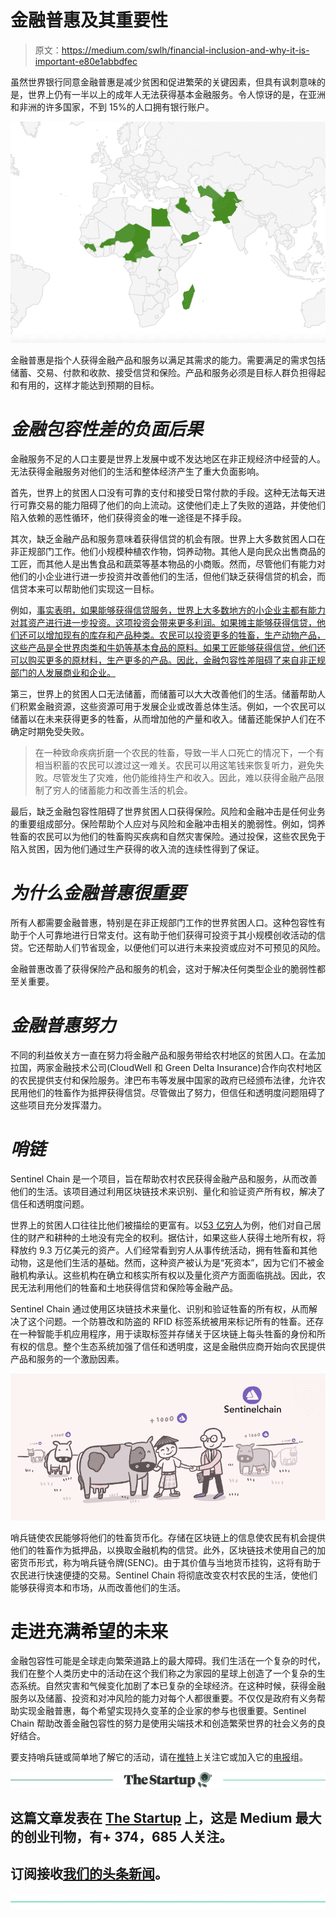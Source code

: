 # 金融普惠及其重要性

> 原文：<https://medium.com/swlh/financial-inclusion-and-why-it-is-important-e80e1abbdfec>

虽然世界银行同意金融普惠是减少贫困和促进繁荣的关键因素，但具有讽刺意味的是，世界上仍有一半以上的成年人无法获得基本金融服务。令人惊讶的是，在亚洲和非洲的许多国家，不到 15%的人口拥有银行账户。

![](img/f3fcd9912881bc3417319b64b692e1c3.png)

金融普惠是指个人获得金融产品和服务以满足其需求的能力。需要满足的需求包括储蓄、交易、付款和收款、接受信贷和保险。产品和服务必须是目标人群负担得起和有用的，这样才能达到预期的目标。

# ***金融包容性差的负面后果***

金融服务不足的人口主要是世界上发展中或不发达地区在非正规经济中经营的人。无法获得金融服务对他们的生活和整体经济产生了重大负面影响。

首先，世界上的贫困人口没有可靠的支付和接受日常付款的手段。这种无法每天进行可靠交易的能力阻碍了他们的向上流动。这使他们走上了失败的道路，并使他们陷入依赖的恶性循环，他们获得资金的唯一途径是不择手段。

其次，缺乏金融产品和服务意味着获得信贷的机会有限。世界上大多数贫困人口在非正规部门工作。他们小规模种植农作物，饲养动物。其他人是向民众出售商品的工匠，而其他人是出售食品和蔬菜等基本物品的小商贩。然而，尽管他们有能力对他们的小企业进行进一步投资并改善他们的生活，但他们缺乏获得信贷的机会，而信贷本来可以帮助他们实现这一目标。

例如，[事实表明，如果能够获得信贷服务，世界上大多数地方的小企业主都有能力对其资产进行进一步投资。这项投资会带来更多利润。如果摊主能够获得信贷，他们还可以增加现有的库存和产品种类。农民可以投资更多的牲畜，生产动物产品，这些产品是全世界肉类和牛奶等基本食品的原料。如果工匠能够获得信贷，他们还可以购买更多的原材料，生产更多的产品。因此，金融包容性差阻碍了来自非正规部门的人发展商业和企业。](http://www.cgap.org/publications/financial-inclusion-and-development-recent-impact-evidence)

第三，世界上的贫困人口无法储蓄，而储蓄可以大大改善他们的生活。储蓄帮助人们积累金融资源，这些资源可用于发展企业或改善总体生活。例如，一个农民可以储蓄以在未来获得更多的牲畜，从而增加他的产量和收入。储蓄还能保护人们在不确定时期免受失败。

> 在一种致命疾病折磨一个农民的牲畜，导致一半人口死亡的情况下，一个有相当积蓄的农民可以渡过这一难关。农民可以用这笔钱来恢复听力，避免失败。尽管发生了灾难，他仍能维持生产和收入。因此，难以获得金融产品限制了穷人的储蓄能力和改善生活的机会。

最后，缺乏金融包容性阻碍了世界贫困人口获得保险。风险和金融冲击是任何业务的重要组成部分。保险帮助个人应对与风险和金融冲击相关的脆弱性。例如，饲养牲畜的农民可以为他们的牲畜购买疾病和自然灾害保险。通过投保，这些农民免于陷入贫困，因为他们通过生产获得的收入流的连续性得到了保证。

# ***为什么金融普惠很重要***

所有人都需要金融普惠，特别是在非正规部门工作的世界贫困人口。这种包容性有助于个人可靠地进行日常支付。这有助于他们获得可投资于其小规模创收活动的信贷。它还帮助人们节省现金，以便他们可以进行未来投资或应对不可预见的风险。

金融普惠改善了获得保险产品和服务的机会，这对于解决任何类型企业的脆弱性都至关重要。

# ***金融普惠努力***

不同的利益攸关方一直在努力将金融产品和服务带给农村地区的贫困人口。在孟加拉国，两家金融技术公司(CloudWell 和 Green Delta Insurance)合作向农村地区的农民提供支付和保险服务。津巴布韦等发展中国家的政府已经颁布法律，允许农民用他们的牲畜作为抵押获得信贷。尽管做出了努力，但信任和透明度问题阻碍了这些项目充分发挥潜力。

# ***哨链***

Sentinel Chain 是一个项目，旨在帮助农村农民获得金融产品和服务，从而改善他们的生活。该项目通过利用区块链技术来识别、量化和验证资产所有权，解决了信任和透明度问题。

世界上的贫困人口往往比他们被描绘的更富有。以[53 亿穷人](https://www.reuters.com/article/us-global-landrights-desoto/property-rights-for-worlds-poor-could-unlock-trillions-in-dead-capital-economist-idUSKCN10C1C1)为例，他们对自己居住的财产和耕种的土地没有完全的权利。据估计，如果这些人获得土地所有权，将释放约 9.3 万亿美元的资产。人们经常看到穷人从事传统活动，拥有牲畜和其他动物，这是他们生活的基础。然而，这种资产被认为是“死资本”，因为它们不被金融机构承认。这些机构在确立和核实所有权以及量化资产方面面临挑战。因此，农民无法利用他们的牲畜和土地获得信贷和保险等金融产品。

Sentinel Chain 通过使用区块链技术来量化、识别和验证牲畜的所有权，从而解决了这个问题。一个防篡改和防盗的 RFID 标签系统被用来标记所有的牲畜。还存在一种智能手机应用程序，用于读取标签并存储关于区块链上每头牲畜的身份和所有权的信息。整个生态系统加强了信任和透明度，这是金融供应商开始向农民提供产品和服务的一个激励因素。

![](img/58019c2c1d2607f7b285dfbee6ed2609.png)

哨兵链使农民能够将他们的牲畜货币化。存储在区块链上的信息使农民有机会提供他们的牲畜作为抵押品，以换取金融机构的信贷。此外，区块链技术使用自己的加密货币形式，称为哨兵链令牌(SENC)。由于其价值与当地货币挂钩，这将有助于农民进行快速便捷的交易。Sentinel Chain 将彻底改变农村农民的生活，使他们能够获得资本和市场，从而改善他们的生活。

# **走进充满希望的未来**

金融包容性可能是全球走向繁荣道路上的最大障碍。我们生活在一个复杂的时代，我们在整个人类历史中的活动在这个我们称之为家园的星球上创造了一个复杂的生态系统。自然灾害和气候变化加剧了本已复杂的全球经济。在这种时候，获得金融服务以及储蓄、投资和对冲风险的能力对每个人都很重要。不仅仅是政府有义务帮助实现金融普惠，每个希望实现持久变革的企业家的参与也很重要。Sentinel Chain 帮助改善金融包容性的努力是使用尖端技术和创造繁荣世界的社会义务的良好结合。

要支持哨兵链或简单地了解它的活动，请在[推特](https://twitter.com/sentinelchain)上关注它或加入它的[电报](https://t.me/sentinelchain)组。

[![](img/308a8d84fb9b2fab43d66c117fcc4bb4.png)](https://medium.com/swlh)

## 这篇文章发表在 [The Startup](https://medium.com/swlh) 上，这是 Medium 最大的创业刊物，有+ 374，685 人关注。

## 订阅接收[我们的头条新闻](http://growthsupply.com/the-startup-newsletter/)。

[![](img/b0164736ea17a63403e660de5dedf91a.png)](https://medium.com/swlh)